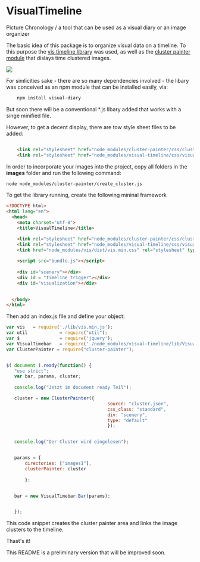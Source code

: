 # VisualTimeline
Picture Chronology / a tool that can be used as a visual diary or an image organizer

The basic idea of this package is to organize visual data on a timeline.
To this purpose the <a href = "https://github.com/almende/vis">vis timeline library</a> was used, as well as the <a href = "https://github.com/Phalanstere/ClusterPainter">cluster painter module</a> that dislays time clustered images.

<img src="http://burckhardt.ludicmedia.de/ClusterPainter/VisualTimebar2.png">


For simlicities sake - there are so many dependencies involved - the libary was conceived as an npm module that can be installed easily, via:

```html
	npm install visual-diary
```
But soon there will be a conventional *.js libary added that works with a singe minified file.

However, to get a decent display, there are tow style sheet files to be added:

```html

    <link rel="stylesheet" href="node_modules/cluster-painter/css/clusterPainter.css">
    <link rel="stylesheet" href="node_modules/visual-timeline/css/visualTimeline.css">

```

In order to incorporate your images into the project, copy all folders in the **images** folder and run the following command:

```html
node node_modules/cluster-painter/create_cluster.js

``` 

To get the library running, create the following mininal framework

```html
<!DOCTYPE html>
<html lang="en">
  <head>
    <meta charset="utf-8">
    <title>VisualTimeline</title>

    <link rel="stylesheet" href="node_modules/cluster-painter/css/clusterPainter.css">
    <link rel="stylesheet" href="node_modules/visual-timeline/css/visualTimeline.css">
    <link href="node_modules/vis/dist/vis.min.css" rel="stylesheet" type="text/css" />
    
    <script src="bundle.js"></script> 
    
	<div id="scenery"></div>	
	<div id = "timeline_trigger"></div>
	<div id="visualization"></div>

   
  </body>
</html>
```

Then add an index.js file and define your object:

 ```javascript
var vis   = require('./lib/vis.min.js');
var util            = require("util");
var $               = require('jquery');
var VisualTimebar   = require('./node_modules/visual-timeline/lib/VisualTimebar.js');
var ClusterPainter = require("cluster-painter");


$( document ).ready(function() {
    "use strict";
    var bar, params, cluster;
    
    console.log("Jetzt im document ready Teil");

    cluster = new ClusterPainter({
                                       source: "cluster.json",  
                                       css_class: "standard",
                                       div: "scenery",
                                       type: "default"
                                       });


    console.log("Der Cluster wird eingelesen");


    params = {
        directories: ["images1"],
        clusterPainter: cluster
                 
        };


    bar = new VisualTimebar.Bar(params);


    });


```


This code snippet creates the cluster painter area and links the image clusters to the timeline.

Thast's it!

This README is a preliminary version that will be improved soon.

